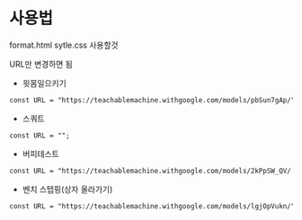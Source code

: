 # 사용법

format.html
sytle.css
사용할것

URL만 변경하면 됨

- 윗몸일으키기

```html
const URL = "https://teachablemachine.withgoogle.com/models/pbSun7gAp/";
```

- 스쿼트

```html
const URL = "";
```

- 버피테스트

```html
const URL = "https://teachablemachine.withgoogle.com/models/2kPpSW_QV/
```

- 벤치 스텝핑(상자 올라가기)

```html
const URL = "https://teachablemachine.withgoogle.com/models/lgjOpVukn/";
```
